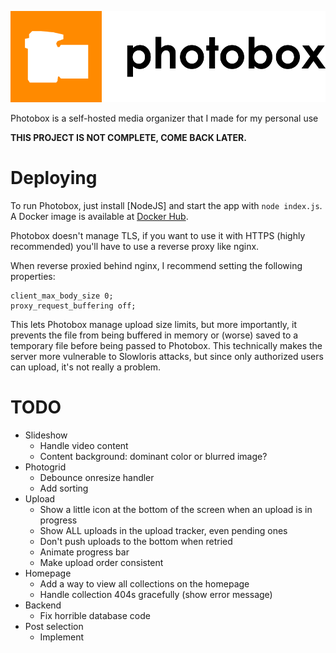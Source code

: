 ![logo](photobox-logo-black.png)

Photobox is a self-hosted media organizer that I made for my personal use

**THIS PROJECT IS NOT COMPLETE, COME BACK LATER.**

# Deploying

To run Photobox, just install [NodeJS] and start the app with `node index.js`. A Docker image is available at [Docker Hub](https://hub.docker.com/r/adrian154/photobox).

Photobox doesn't manage TLS, if you want to use it with HTTPS (highly recommended) you'll have to use a reverse proxy like nginx.

When reverse proxied behind nginx, I recommend setting the following properties:

```
client_max_body_size 0;
proxy_request_buffering off;
```

This lets Photobox manage upload size limits, but more importantly, it prevents the file from being buffered in memory or (worse) saved to a temporary file before being passed to Photobox. This technically makes the server more vulnerable to Slowloris attacks, but since only authorized users can upload, it's not really a problem.

# TODO
* Slideshow
    * Handle video content
    * Content background: dominant color or blurred image?
* Photogrid
    * Debounce onresize handler
    * Add sorting
* Upload
    * Show a little icon at the bottom of the screen when an upload is in progress
    * Show ALL uploads in the upload tracker, even pending ones
    * Don't push uploads to the bottom when retried
    * Animate progress bar
    * Make upload order consistent
* Homepage
    * Add a way to view all collections on the homepage
    * Handle collection 404s gracefully (show error message)
* Backend
    * Fix horrible database code
* Post selection
    * Implement